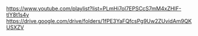 https://www.youtube.com/playlist?list=PLmHi7ol7EPSCcS7mM4xZHIF-tlY8t1s4y
https://drive.google.com/drive/folders/1fPE3YaFQfcsPg9Uw2ZUvidAm9QKUSXZV
